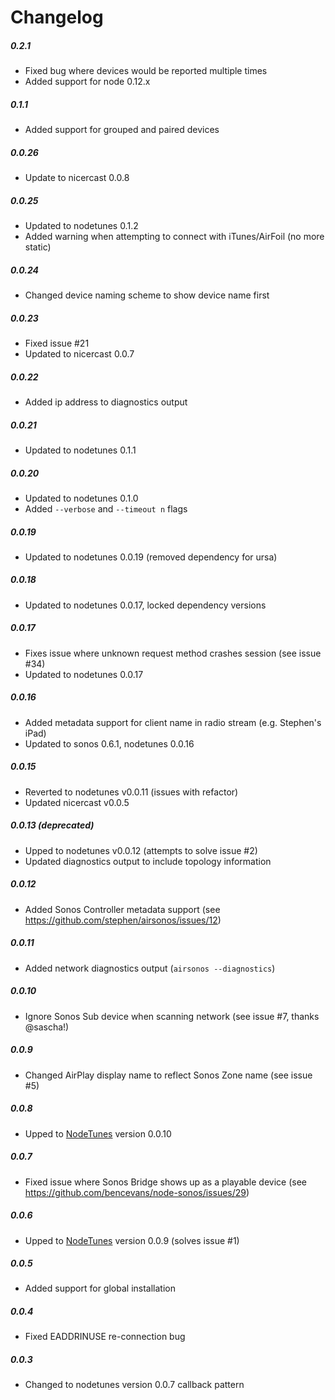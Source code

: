 Changelog
=========

##### 0.2.1
- Fixed bug where devices would be reported multiple times
- Added support for node 0.12.x

##### 0.1.1
- Added support for grouped and paired devices

##### 0.0.26
- Update to nicercast 0.0.8

##### 0.0.25
- Updated to nodetunes 0.1.2
- Added warning when attempting to connect with iTunes/AirFoil (no more static)

##### 0.0.24
- Changed device naming scheme to show device name first

##### 0.0.23
- Fixed issue #21
- Updated to nicercast 0.0.7

##### 0.0.22
- Added ip address to diagnostics output

##### 0.0.21
- Updated to nodetunes 0.1.1

##### 0.0.20
- Updated to nodetunes 0.1.0
- Added `--verbose` and `--timeout n` flags

##### 0.0.19
- Updated to nodetunes 0.0.19 (removed dependency for ursa)

##### 0.0.18
- Updated to nodetunes 0.0.17, locked dependency versions

##### 0.0.17
- Fixes issue where unknown request method crashes session (see issue #34)
- Updated to nodetunes 0.0.17

##### 0.0.16
- Added metadata support for client name in radio stream (e.g. Stephen's iPad)
- Updated to sonos 0.6.1, nodetunes 0.0.16

##### 0.0.15
- Reverted to nodetunes v0.0.11 (issues with refactor)
- Updated nicercast v0.0.5

##### 0.0.13 (_deprecated_)
- Upped to nodetunes v0.0.12 (attempts to solve issue #2)
- Updated diagnostics output to include topology information

##### 0.0.12
- Added Sonos Controller metadata support (see https://github.com/stephen/airsonos/issues/12)

##### 0.0.11
- Added network diagnostics output (```airsonos --diagnostics```)

##### 0.0.10
- Ignore Sonos Sub device when scanning network (see issue #7, thanks @sascha!)

##### 0.0.9
- Changed AirPlay display name to reflect Sonos Zone name (see issue #5)

##### 0.0.8
- Upped to [NodeTunes](https://github.com/stephen/nodetunes) version 0.0.10

##### 0.0.7
- Fixed issue where Sonos Bridge shows up as a playable device (see https://github.com/bencevans/node-sonos/issues/29)

##### 0.0.6
- Upped to [NodeTunes](https://github.com/stephen/nodetunes) version 0.0.9 (solves issue #1)

##### 0.0.5
- Added support for global installation

##### 0.0.4
- Fixed EADDRINUSE re-connection bug

##### 0.0.3
- Changed to nodetunes version 0.0.7 callback pattern
